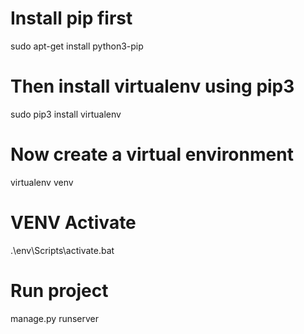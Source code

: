 # Install pip first
sudo apt-get install python3-pip

# Then install virtualenv using pip3
sudo pip3 install virtualenv 

# Now create a virtual environment
virtualenv venv 

# VENV Activate
.\env\Scripts\activate.bat

# Run project
manage.py runserver
